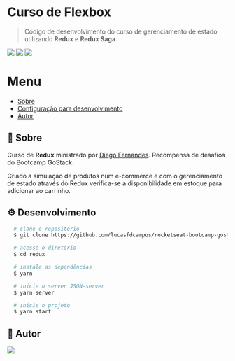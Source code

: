 # Curso de Flexbox
> Código de desenvolvimento do curso de gerenciamento de estado utilizando **Redux** e **Redux Saga**.

<p>
<img src="https://img.shields.io/badge/-Redux-764ABC" />

<img src="https://img.shields.io/badge/-HTML5-E34F26" />

<img src="https://img.shields.io/badge/from-rocketseat-blueviolet" />

<p>

# Menu
- [Sobre](#pushpin-sobre)
- [Configuração para desenvolvimento](#gear-desenvolvimento)
- [Autor](#memo-autor)


## :pushpin: Sobre
Curso de **Redux** ministrado por [Diego Fernandes](https://github.com/diego3g). Recompensa de desafios do Bootcamp GoStack.
<p>Criado a simulação de produtos num e-commerce e com o gerenciamento de estado através do Redux verifica-se a disponibilidade em estoque para adicionar ao carrinho.</p>


## :gear: Desenvolvimento

```bash
  # clone o repositório
  $ git clone https://github.com/lucasfdcampos/rocketseat-bootcamp-gostack-bonus-cursos.git

  # acesse o diretório
  $ cd redux

  # instale as dependências
  $ yarn 

  # inicie o server JSON-server
  $ yarn server

  # inicie o projeto
  $ yarn start
```

## :memo: Autor
<a href="https://linkedin.com/in/lucasfdcampos"><img src="https://img.shields.io/badge/linkedin-0077B5.svg?style=for-the-badge&logo=linkedin&logoColor=white"></a>